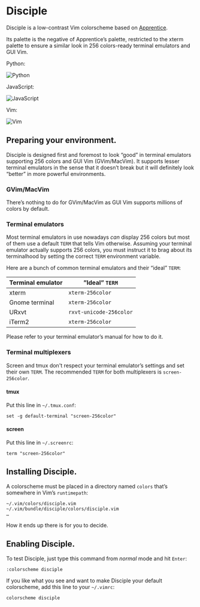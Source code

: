 # Disciple

Disciple is a low-contrast Vim colorscheme based on [Apprentice](https://github.com/romainl/apprentice).

Its palette is the negative of Apprentice’s palette, restricted to the xterm palette to ensure a similar look in 256 colors-ready terminal emulators and GUI Vim.

Python:

![Python](https://raw.githubusercontent.com/romainl/Disciple/master/screenshots/disciple_py.png)

JavaScript:

![JavaScript](https://raw.githubusercontent.com/romainl/Disciple/master/screenshots/disciple_js.png)

Vim:

![Vim](https://raw.githubusercontent.com/romainl/Disciple/master/screenshots/disciple_vim.png)

## Preparing your environment.

Disciple is designed first and foremost to look “good” in terminal emulators supporting 256 colors and GUI Vim (GVim/MacVim). It supports lesser terminal emulators in the sense that it doesn’t break but it will definitely look “better” in more powerful environments.

### GVim/MacVim

There’s nothing to do for GVim/MacVim as GUI Vim supports millions of colors by default.

### Terminal emulators

Most terminal emulators in use nowadays *can* display 256 colors but most of them use a default `TERM` that tells Vim otherwise. Assuming your terminal emulator actually supports 256 colors, you must instruct it to brag about its terminalhood by setting the correct `TERM` environment variable.

Here are a bunch of common terminal emulators and their “ideal” `TERM`:

| Terminal emulator | ”Ideal” `TERM`          |
|-------------------|-------------------------|
| xterm             | `xterm-256color`        |
| Gnome terminal    | `xterm-256color`        |
| URxvt             | `rxvt-unicode-256color` |
| iTerm2            | `xterm-256color`        |

Please refer to your terminal emulator’s manual for how to do it.

### Terminal multiplexers

Screen and tmux don't respect your terminal emulator’s settings and set their own `TERM`. The recommended `TERM` for both multiplexers is `screen-256color`.

#### tmux

Put this line in `~/.tmux.conf`:

    set -g default-terminal "screen-256color"

#### screen

Put this line in `~/.screenrc`:

    term "screen-256color"

## Installing Disciple.

A colorscheme must be placed in a directory named `colors` that’s somewhere in Vim’s `runtimepath`:

    ~/.vim/colors/disciple.vim
    ~/.vim/bundle/disciple/colors/disciple.vim
    …

How it ends up there is for you to decide.

## Enabling Disciple.

To test Disciple, just type this command from *normal* mode and hit `Enter`:

    :colorscheme disciple

If you like what you see and want to make Disciple your default colorscheme, add this line to your `~/.vimrc`:

    colorscheme disciple

